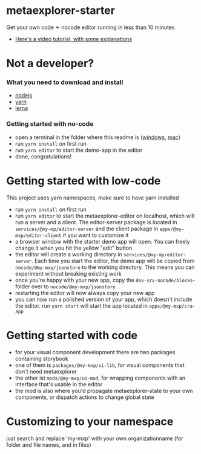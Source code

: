 # metaexplorer-starter
Get your own code ⚭ nocode editor running in less than 10 minutes
- [Here's a video tutorial, with some explanations](https://youtu.be/xdP286cBJpg)

# Not a developer?
### What you need to download and install
- [nodejs](https://nodejs.org/)
- [yarn](https://yarnpkg.com/getting-started/install)
- [lerna](https://lerna.js.org/#getting-started)

### Getting started with no-code
- open a terminal in the folder where this readme is ([windows](https://superuser.com/a/340051), [mac](https://lifehacker.com/launch-an-os-x-terminal-window-from-a-specific-folder-1466745514))
- run `yarn install` on first run
- run `yarn editor` to start the demo-app in the editor
- done, congratulations!

# Getting started with low-code
This project uses yarn namespaces, make sure to have yarn installed
- run `yarn install` on first run
- run `yarn editor` to start the metaexplorer-editor on localhost, which will run a server and a client. The editor-server package is located in `services/@my-mp/editor-server` and the client package in `apps/@my-mxp/editor-client` if you want to customize it
- a browser window with the starter demo app will open. You can freely change it when you hit the yellow "edit" button
- the editor will create a working directory in `services/@my-mp/editor-server`. Each time you start the editor, the demo app will be copied from `nocode/@my-mxp/jsonstore` to the working directory. This means you can experiment without breaking existing work
- once you're happy with your new app, copy the `dev-srv-nocode/blocks`-folder over to `nocode/@my-mxp/jsonstore`
- restarting the editor will now always copy your new app
- you can now run a polished version of your app, which doesn't include the editor. run `yarn start` will start the app located in `apps/@my-mxp/cra-app`

# Getting started with code
- for your visual component development there are two packages containing storybook
- one of them is `packages/@my-mxp/ui-lib`, for visual components that don't need metaexplorer
- the other ist `mods/@my-mxp/ui-mod`, for wrapping components with an interface that's usable in the editor
- the mod is also where you'd propagate metaexplorer-state to your own components, or dispatch actions to change global state

# Customizing to your namespace
just search and replace 'my-mxp' with your own organizationname (for folder and file names, and in files)
